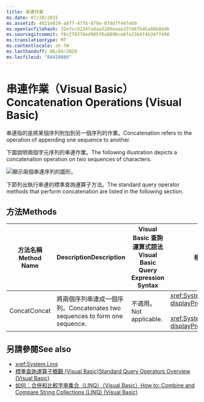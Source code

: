 ```yaml
---
title: 串連作業
ms.date: 07/20/2015
ms.assetid: 4021e019-a8f7-477b-879e-07dd7f44feb9
ms.openlocfilehash: 32e7cc8234fa4aa3289eaae33f487b45a08b84db
ms.sourcegitcommit: f8c270376ed905f6a8896ce0fe25b4f4b38ff498
ms.translationtype: MT
ms.contentlocale: zh-TW
ms.lasthandoff: 06/04/2020
ms.locfileid: "84410886"
---
```

# <a name="concatenation-operations-visual-basic"></a><span data-ttu-id="f2be4-102">串連作業（Visual Basic）</span><span class="sxs-lookup"><span data-stu-id="f2be4-102">Concatenation Operations (Visual Basic)</span></span>
<span data-ttu-id="f2be4-103">串連指的是將某個序列附加到另一個序列的作業。</span><span class="sxs-lookup"><span data-stu-id="f2be4-103">Concatenation refers to the operation of appending one sequence to another.</span></span>  
  
 <span data-ttu-id="f2be4-104">下圖說明兩個字元序列的串連作業。</span><span class="sxs-lookup"><span data-stu-id="f2be4-104">The following illustration depicts a concatenation operation on two sequences of characters.</span></span>  
  
 ![顯示兩個串連序列的圖形。](./media/concatenation-operations/concatenation-two-sequences.png)  
  
 <span data-ttu-id="f2be4-106">下節列出執行串連的標準查詢運算子方法。</span><span class="sxs-lookup"><span data-stu-id="f2be4-106">The standard query operator methods that perform concatenation are listed in the following section.</span></span>  
  
## <a name="methods"></a><span data-ttu-id="f2be4-107">方法</span><span class="sxs-lookup"><span data-stu-id="f2be4-107">Methods</span></span>  
  
|<span data-ttu-id="f2be4-108">方法名稱</span><span class="sxs-lookup"><span data-stu-id="f2be4-108">Method Name</span></span>|<span data-ttu-id="f2be4-109">Description</span><span class="sxs-lookup"><span data-stu-id="f2be4-109">Description</span></span>|<span data-ttu-id="f2be4-110">Visual Basic 查詢運算式語法</span><span class="sxs-lookup"><span data-stu-id="f2be4-110">Visual Basic Query Expression Syntax</span></span>|<span data-ttu-id="f2be4-111">相關資訊</span><span class="sxs-lookup"><span data-stu-id="f2be4-111">More Information</span></span>|  
|-----------------|-----------------|------------------------------------------|----------------------|  
|<span data-ttu-id="f2be4-112">Concat</span><span class="sxs-lookup"><span data-stu-id="f2be4-112">Concat</span></span>|<span data-ttu-id="f2be4-113">將兩個序列串連成一個序列。</span><span class="sxs-lookup"><span data-stu-id="f2be4-113">Concatenates two sequences to form one sequence.</span></span>|<span data-ttu-id="f2be4-114">不適用。</span><span class="sxs-lookup"><span data-stu-id="f2be4-114">Not applicable.</span></span>|<xref:System.Linq.Enumerable.Concat%2A?displayProperty=nameWithType><br /><br /> <xref:System.Linq.Queryable.Concat%2A?displayProperty=nameWithType>|  
  
## <a name="see-also"></a><span data-ttu-id="f2be4-115">另請參閱</span><span class="sxs-lookup"><span data-stu-id="f2be4-115">See also</span></span>

- <xref:System.Linq>
- [<span data-ttu-id="f2be4-116">標準查詢運算子概觀 (Visual Basic)</span><span class="sxs-lookup"><span data-stu-id="f2be4-116">Standard Query Operators Overview (Visual Basic)</span></span>](standard-query-operators-overview.md)
- [<span data-ttu-id="f2be4-117">如何：合併和比較字串集合（LINQ）（Visual Basic）</span><span class="sxs-lookup"><span data-stu-id="f2be4-117">How to: Combine and Compare String Collections (LINQ) (Visual Basic)</span></span>](how-to-combine-and-compare-string-collections-linq.md)
